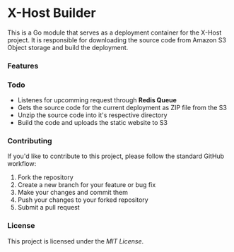 # X-Host Builder

This is a Go module that serves as a deployment container for the X-Host project. It is responsible for downloading the source code from Amazon S3 Object storage and build the deployment.

### Features

### Todo

- Listenes for upcomming request through **Redis Queue** 
- Gets the source code for the current deployment as ZIP file from the S3
- Unzip the source code into it's respective directory
- Build the code and uploads the static website to S3

### Contributing

If you'd like to contribute to this project, please follow the standard GitHub workflow:

1. Fork the repository
2. Create a new branch for your feature or bug fix
3. Make your changes and commit them
4. Push your changes to your forked repository
5. Submit a pull request

### License

This project is licensed under the *MIT License*.